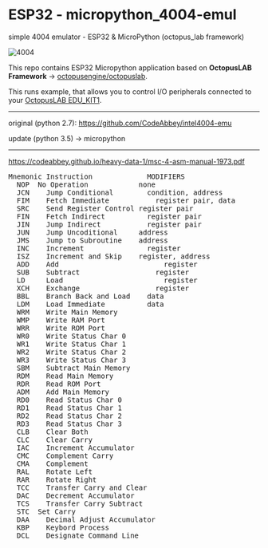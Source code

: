 # ESP32 - micropython_4004-emul

simple 4004 emulator - ESP32 & MicroPython (octopus_lab framework)

![4004](img/i4004g.jpg)

This repo contains ESP32 Micropython application based on **OctopusLAB Framework** -> [octopusengine/octopuslab](https://github.com/octopusengine/octopuslab).

This runs example, that allows you to control I/O peripherals connected to your [OctopusLAB EDU_KIT1](https://www.octopusengine.org/edu-kit1/).

---

original (python 2.7):
https://github.com/CodeAbbey/intel4004-emu

update (python 3.5) -> micropython


---

https://codeabbey.github.io/heavy-data-1/msc-4-asm-manual-1973.pdf

<pre>
Mnemonic Instruction 		     MODIFIERS
  NOP  No Operation		       none
  JCN	 Jump Conditional	     condition, address	
  FIM	 Fetch Immediate		   register pair, data		
  SRC	 Send Register Control register pair
  FIN	 Fetch Indirect		     register pair		 
  JIN	 Jump Indirect		     register pair		
  JUN	 Jump Uncoditional	   address	
  JMS	 Jump to Subroutine	   address	
  INC	 Increment		         register		
  ISZ	 Increment and Skip	   register, address
  ADD	 Add			             register
  SUB	 Subtract		           register
  LD	 Load			             register
  XCH	 Exchange		           register
  BBL	 Branch Back and Load	 data
  LDM	 Load Immediate		     data
  WRM	 Write Main Memory	
  WMP	 Write RAM Port		
  WRR	 Write ROM Port		
  WR0	 Write Status Char 0	
  WR1	 Write Status Char 1	
  WR2	 Write Status Char 2	
  WR3	 Write Status Char 3	
  SBM	 Subtract Main Memory	
  RDM	 Read Main Memory	
  RDR	 Read ROM Port		
  ADM	 Add Main Memory		
  RD0	 Read Status Char 0	
  RD1	 Read Status Char 1	
  RD2	 Read Status Char 2	
  RD3	 Read Status Char 3	
  CLB	 Clear Both		
  CLC	 Clear Carry		
  IAC	 Increment Accumulator	
  CMC	 Complement Carry	
  CMA	 Complement		
  RAL	 Rotate Left		
  RAR	 Rotate Right		
  TCC	 Transfer Carry and Clear	
  DAC	 Decrement Accumulator	
  TCS	 Transfer Carry Subtract	
  STC  Set Carry	
  DAA	 Decimal Adjust Accumulator	
  KBP	 Keybord Process	
  DCL	 Designate Command Line
  
</pre>
